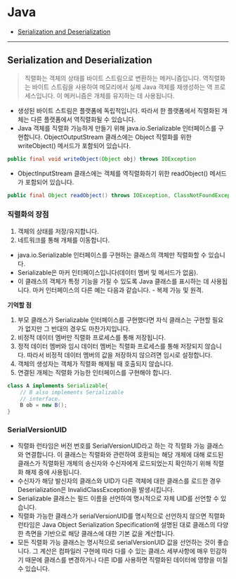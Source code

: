 # Java
- [Serialization and Deserialization](#serialization-and-deserialization)

---

## Serialization and Deserialization
> 직렬화는 객체의 상태를 바이트 스트림으로 변환하는 메커니즘입니다. 역직렬화는 바이트 스트림을 사용하여 메모리에서 실제 Java 객체를 재생성하는 역 프로세스입니다.
이 메커니즘은 개체를 유지하는 데 사용됩니다.

- 생성된 바이트 스트림은 플랫폼에 독립적입니다. 따라서 한 플랫폼에서 직렬화된 개체는 다른 플랫폼에서 역직렬화될 수 있습니다.
- Java 객체를 직렬화 가능하게 만들기 위해 java.io.Serializable 인터페이스를 구현합니다. ObjectOutputStream 클래스에는 Object 직렬화를 위한 writeObject() 메서드가 포함되어 있습니다.
```java
public final void writeObject(Object obj) throws IOException
```

- ObjectInputStream 클래스에는 객체를 역직렬화하기 위한 readObject() 메서드가 포함되어 있습니다.
```java
public final Object readObject() throws IOException, ClassNotFoundException
```

### 직렬화의 장점
1. 객체의 상태를 저장/유지합니다. 
2. 네트워크를 통해 개체를 이동합니다.

- java.io.Serializable 인터페이스를 구현하는 클래스의 객체만 직렬화할 수 있습니다.
- Serializable은 마커 인터페이스입니다(데이터 멤버 및 메서드가 없음).
- 이 클래스의 객체가 특정 기능을 가질 수 있도록 Java 클래스를 표시하는 데 사용됩니다. 마커 인터페이스의 다른 예는 다음과 같습니다. - 복제 가능 및 원격.

**기억할 점**
1. 부모 클래스가 Serializable 인터페이스를 구현했다면 자식 클래스는 구현할 필요가 없지만 그 반대의 경우도 마찬가지입니다. 
2. 비정적 데이터 멤버만 직렬화 프로세스를 통해 저장됩니다. 
3. 정적 데이터 멤버와 임시 데이터 멤버는 직렬화 프로세스를 통해 저장되지 않습니다. 따라서 비정적 데이터 멤버의 값을 저장하지 않으려면 임시로 설정합니다. 
4. 객체의 생성자는 객체가 직렬화 해제될 때 호출되지 않습니다. 
5. 연결된 개체는 직렬화 가능한 인터페이스를 구현해야 합니다.

```java
class A implements Serializable{
    // B also implements Serializable
    // interface.
    B ob = new B();  
}
```

### SerialVersionUID
- 직렬화 런타임은 버전 번호를 SerialVersionUID라고 하는 각 직렬화 가능 클래스와 연결합니다. 이 클래스는 직렬화와 관련하여 호환되는 해당 개체에 대해 로드된 클래스가 직렬화된 개체의 송신자와 수신자에게 로드되었는지 확인하기 위해 직렬화 해제 중에 사용됩니다.
- 수신자가 해당 발신자의 클래스와 UID가 다른 객체에 대한 클래스를 로드한 경우 Deserialization은 InvalidClassException을 발생시킵니다.
- Serializable 클래스는 필드 이름을 선언하여 명시적으로 자체 UID를 선언할 수 있습니다.
- 직렬화 가능한 클래스가 serialVersionUID를 명시적으로 선언하지 않으면 직렬화 런타임은 Java Object Serialization Specification에 설명된 대로 클래스의 다양한 측면을 기반으로 해당 클래스에 대한 기본 값을 계산합니다.
- 모든 직렬화 가능 클래스는 명시적으로 serialVersionUID 값을 선언하는 것이 좋습니다. 그 계산은 컴파일러 구현에 따라 다를 수 있는 클래스 세부사항에 매우 민감하기 때문에 클래스를 변경하거나 다른 ID를 사용하면 직렬화된 데이터에 영향을 미칠 수 있습니다.
